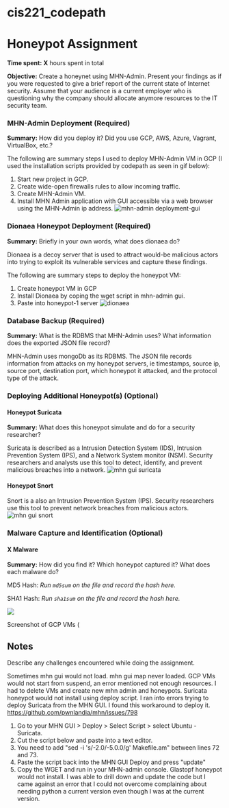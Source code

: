 # cis221_codepath

# Honeypot Assignment

**Time spent:** **X** hours spent in total

**Objective:** Create a honeynet using MHN-Admin. Present your findings as if you were requested to give a brief report of the current state of Internet security. Assume that your audience is a current employer who is questioning why the company should allocate anymore resources to the IT security team.

### MHN-Admin Deployment (Required)

**Summary:** How did you deploy it? Did you use GCP, AWS, Azure, Vagrant, VirtualBox, etc.?

The following are summary steps I used to deploy MHN-Admin VM in GCP (I used the installation scripts provided by codepath as seen in gif below):
1. Start new project in GCP.
2. Create wide-open firewalls rules to allow incoming traffic. 
3. Create MHN-Admin VM.
4. Install MHN Admin application with GUI accessible via a web browser using the MHN-Admin ip address.
![mhn-admin deployment-gui](https://user-images.githubusercontent.com/98624766/166303962-8e4fa917-d101-4dab-8f5c-6d4fbccec66f.gif)

### Dionaea Honeypot Deployment (Required)

**Summary:** Briefly in your own words, what does dionaea do?

Dionaea is a decoy server that is used to attract would-be malicious actors into trying to exploit its vulnerable services and capture these findings.

The following are summary steps to deploy the honeypot VM:
1. Create honeypot VM in GCP
2. Install Dionaea by coping the wget script in mhn-admin gui.
3. Paste into honeypot-1 server
![dionaea](https://user-images.githubusercontent.com/98624766/166306537-b3ff4787-05d2-4159-980d-475d07ff1c1e.gif)

### Database Backup (Required) 

**Summary:** What is the RDBMS that MHN-Admin uses? What information does the exported JSON file record?

MHN-Admin uses mongoDb as its RDBMS. The JSON file records information from attacks on my honeypot servers, ie timestamps, source ip, source port, destination port, which honeypot it attacked, and the protocol type of the attack. 

### Deploying Additional Honeypot(s) (Optional)

#### Honeypot Suricata

**Summary:** What does this honeypot simulate and do for a security researcher?

Suricata is described as a Intrusion Detection System (IDS), Intrusion Prevention System (IPS), and a Network System monitor (NSM). Security researchers and analysts use this tool to detect, identify, and prevent malicious breaches into a network. 
![mhn gui suricata](https://user-images.githubusercontent.com/98624766/166341451-468292f9-be69-4dc0-b3f4-687bcc1bc9d7.gif)

#### Honeypot Snort
Snort is a also an Intrusion Prevention System (IPS). Security researchers use this tool to prevent network breaches from malicious actors. 
![mhn gui snort](https://user-images.githubusercontent.com/98624766/166341875-8f1a54ba-41e0-4001-af0b-c750a236ee58.gif)


### Malware Capture and Identification (Optional)

#### X Malware

**Summary:** How did you find it? Which honeypot captured it? What does each malware do?

MD5 Hash: *Run `md5sum` on the file and record the hash here.*

SHA1 Hash: *Run `sha1sum` on the file and record the hash here.*

<img src="x-malware.gif">

Screenshot of GCP VMs (

## Notes

Describe any challenges encountered while doing the assignment.

Sometimes mhn gui would not load. 
mhn gui map never loaded.
GCP VMs would not start from suspend, an error mentioned not enough resources. I had to delete VMs and create new mhn admin and honeypots. 
Suricata honeypot would not install using deploy script. 
I ran into errors trying to deploy Suricata from the MHN GUI. I found this workaround to deploy it. https://github.com/pwnlandia/mhn/issues/798
1. Go to your MHN GUI > Deploy > Select Script > select Ubuntu - Suricata.
2. Cut the script below and paste into a text editor.
3. You need to add  "sed -i 's/-2.0/-5.0.0/g' Makefile.am" between lines 72 and 73. 
4. Paste the script back into the MHN GUI Deploy and press "update"
5. Copy the WGET and run in your MHN-admin console. 
Glastopf honeypot would not install. I was able to drill down and update the code but I came against an error that I could not overcome complaining about needing python a current version even though I was at the current version.

